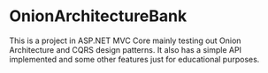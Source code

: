 # OnionArchitectureBank

This is a project in ASP.NET MVC Core mainly testing out Onion Architecture and CQRS design patterns. It also has a simple API implemented and some other features just for educational purposes. 
